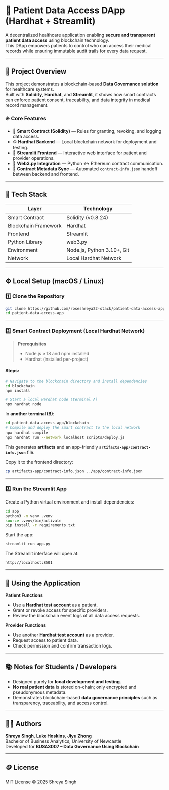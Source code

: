 # 🏥 Patient Data Access DApp (Hardhat + Streamlit)

A decentralized healthcare application enabling **secure and transparent patient data access** using blockchain technology.  
This DApp empowers patients to control who can access their medical records while ensuring immutable audit trails for every data request.

---

## 🚀 Project Overview

This project demonstrates a blockchain-based **Data Governance solution** for healthcare systems.  
Built with **Solidity**, **Hardhat**, and **Streamlit**, it shows how smart contracts can enforce patient consent, traceability, and data integrity in medical record management.

### ✳️ Core Features
- 🔐 **Smart Contract (Solidity)** — Rules for granting, revoking, and logging data access.  
- ⚙️ **Hardhat Backend** — Local blockchain network for deployment and testing.  
- 🧠 **Streamlit Frontend** — Interactive web interface for patient and provider operations.  
- 🔗 **Web3.py Integration** — Python ↔ Ethereum contract communication.  
- 🧾 **Contract Metadata Sync** — Automated `contract-info.json` handoff between backend and frontend.

---

## 🧰 Tech Stack
| Layer | Technology |
|---|---|
| Smart Contract | Solidity (v0.8.24) |
| Blockchain Framework | Hardhat |
| Frontend | Streamlit |
| Python Library | web3.py |
| Environment | Node.js, Python 3.10+, Git |
| Network | Local Hardhat Network |

---

## ⚙️ Local Setup (macOS / Linux)

### 1️⃣ Clone the Repository
```bash
git clone https://github.com/roseshreya22-stack/patient-data-access-app.git
cd patient-data-access-app
```

---

### 2️⃣ Smart Contract Deployment (Local Hardhat Network)

> **Prerequisites**
> - Node.js ≥ 18 and npm installed  
> - Hardhat (installed per-project)  

#### Steps:
```bash
# Navigate to the blockchain directory and install dependencies
cd blockchain
npm install

# Start a local Hardhat node (terminal A)
npx hardhat node
```

In **another terminal (B)**:
```bash
cd patient-data-access-app/blockchain
# Compile and deploy the smart contract to the local network
npx hardhat compile
npx hardhat run --network localhost scripts/deploy.js
```

This generates **artifacts** and an app-friendly **`artifacts-app/contract-info.json`** file.

Copy it to the frontend directory:
```bash
cp artifacts-app/contract-info.json ../app/contract-info.json
```

---

### 3️⃣ Run the Streamlit App
Create a Python virtual environment and install dependencies:
```bash
cd app
python3 -m venv .venv
source .venv/bin/activate
pip install -r requirements.txt
```

Start the app:
```bash
streamlit run app.py
```

The Streamlit interface will open at:
```
http://localhost:8501
```

---

## 🧪 Using the Application

**Patient Functions**
- Use a **Hardhat test account** as a patient.  
- Grant or revoke access for specific providers.  
- Review the blockchain event logs of all data access requests.  

**Provider Functions**
- Use another **Hardhat test account** as a provider.  
- Request access to patient data.  
- Check permission and confirm transaction logs.

---

## 📚 Notes for Students / Developers
- Designed purely for **local development and testing**.  
- **No real patient data** is stored on-chain; only encrypted and pseudonymous metadata.  
- Demonstrates blockchain-based **data governance principles** such as transparency, traceability, and access control.

---

## 👩‍💻 Authors
**Shreya Singh**, **Luke Hoskins**, **Jiyu Zhong**  
Bachelor of Business Analytics, University of Newcastle  
Developed for **BUSA3007 – Data Governance Using Blockchain**

---

## 🪙 License
MIT License © 2025 Shreya Singh
